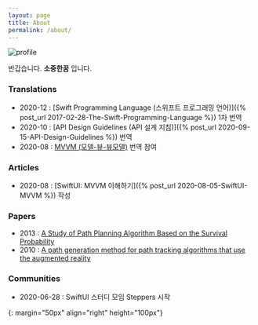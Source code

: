 ```yaml
---
layout: page
title: About
permalink: /about/
---
```


![profile]

반갑습니다. **소중한꿈** 입니다.

### Translations

* 2020-12 : [Swift Programming Language (스위프트 프로그래밍 언어)]({% post_url 2017-02-28-The-Swift-Programming-Language %}) 1차 번역
* 2020-10 : [API Design Guidelines (API 설계 지침)]({% post_url 2020-09-15-API-Design-Guidelines %}) 번역
* 2020-08 : [MVVM (모델-뷰-뷰모델)](https://ko.wikipedia.org/wiki/모델-뷰-뷰모델) 번역 참여

### Articles

* 2020-08 : [SwiftUI: MVVM 이해하기]({% post_url 2020-08-05-SwiftUI-MVVM %}) 작성

### Papers

* 2013 : [A Study of Path Planning Algorithm Based on the Survival Probability](https://link.springer.com/chapter/10.1007/978-3-642-33926-4_72)
* 2010 : [A path generation method for path tracking algorithms that use the augmented reality](https://ieeexplore.ieee.org/document/5670133)

### Communities

* 2020-06-28 : SwiftUI 스터디 모임 Steppers 시작

[profile]: /assets/Me/Memoji.jpeg
{: margin="50px" align="right" height="100px"}
